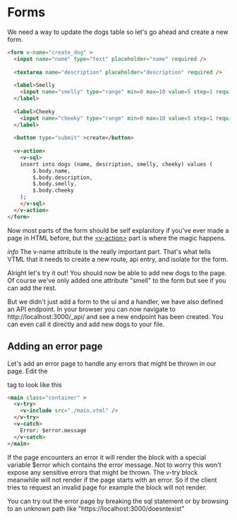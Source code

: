 
# Forms

We need a way to update the dogs table so let's go ahead and create a new form.

```html
<form v-name="create_dog" >
  <input name="name" type="text" placeholder="name" required />
  
  <textarea name="description" placeholder="description" required />
  
  <label>Smelly
  	<input name="smelly" type="range" min=0 max=10 value=5 step=1 required />
  </label>
  
  <label>Cheeky
  	<input name="cheeky" type="range" min=0 max=10 value=5 step=1 required />
  </label>
  
  <button type="submit" >create</button>
  
  <v-action>
    <v-sql>
  	insert into dogs (name, description, smelly, cheeky) values (
  		$.body.name,
  		$.body.description,
  		$.body.smelly,
  		$.body.cheeky
  	);
    </v-sql>
  </v-action>
</form>
```

Now most parts of the form should be self explanitory if you've ever made a page in HTML
before, but the <a class="link" href="/reference#v-action" >&lt;v-action&gt;</a> part is where the magic happens.

<article class="secondary-container" >
<i>info</i>
The v-name attribute is the really important part. That's what tells VTML that it needs to
create a new route, api entry, and isolate for the form.
</article>


Alright let's try it out! You should now be able to add new dogs to the page. Of course we've
only added one attribute "smell" to the form but see if you can add the rest.

But we didn't just add a form to the ui and a handler, we have also defined an API endpoint.
In your browser you can now navigate to http://localhost:3000/_api/ and see a new endpoint
has been created. You can even call it directly and add new dogs to your file.






## Adding an error page
Let's add an error page to handle any errors that might be thrown in our page. Edit the <main>
tag to look like this

```html
<main class="container" >
  <v-try>
    <v-include src="./main.vtml" />
  </v-try>
  <v-catch>
    Error: $error.message
  </v-catch>
</main>
```

If the page encounters an error it will render the <v-catch> block with a special variable
$error which contains the error message. Not to worry this won't expose any sensitive errors
that might be thrown. The v-try block meanwhile will not render if the page starts with an
error. So if the client tries to request an invalid page for example the block will not
render.


You can try out the error page by breaking the sql statement or by browsing to an unknown
path like "https://localhost:3000/doesntexist"
    
